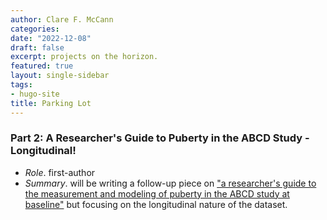 ```yaml
---
author: Clare F. McCann
categories:
date: "2022-12-08"
draft: false
excerpt: projects on the horizon.
featured: true
layout: single-sidebar
tags:
- hugo-site
title: Parking Lot
---
```


### Part 2: A Researcher's Guide to Puberty in the ABCD Study - Longitudinal!
- *Role*. first-author
- *Summary*. will be writing a follow-up piece on ["a researcher's guide to the measurement and modeling of puberty in the ABCD study at baseline"](https://pubmed.ncbi.nlm.nih.gov/34025573/) but focusing on the longitudinal nature of the dataset.
